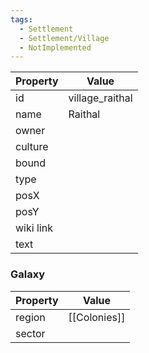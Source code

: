 ```yaml
---
tags:
  - Settlement
  - Settlement/Village
  - NotImplemented
---
```


| Property  | Value           |
| --------- | --------------- |
| id        | village_raithal |
| name      | Raithal         |
| owner     |                 |
| culture   |                 |
| bound     |                 |
| type      |                 |
| posX      |                 |
| posY      |                 |
| wiki link |                 |
| text      |                 |

### Galaxy
| Property | Value        |
| -------- | ------------ |
| region   | [[Colonies]] |
| sector   |              |
